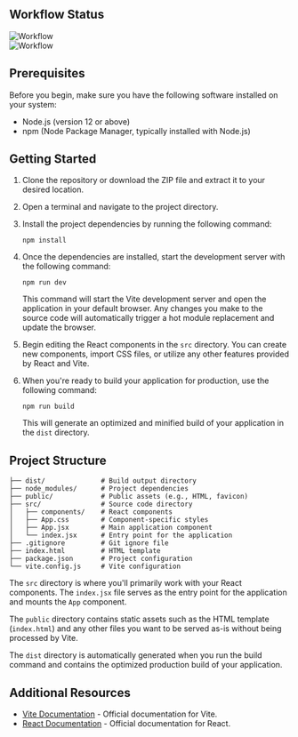 ## Workflow Status
![Workflow](https://github.com/devesh911/peer-to-peer-renting/actions/workflows/CI.yml/badge.svg)  
![Workflow](https://github.com/devesh911/peer-to-peer-renting/actions/workflows/CD.yml/badge.svg)
<!-- ![Workflow](https://github.com/devesh911/peer-to-peer-renting/actions/workflows/firebase-hosting-merge.yml/badge.svg)  
![Workflow](https://github.com/devesh911/peer-to-peer-renting/actions/workflows/firebase-hosting-pull-request.yml/badge.svg)   -->

## Prerequisites

Before you begin, make sure you have the following software installed on your system:

- Node.js (version 12 or above)
- npm (Node Package Manager, typically installed with Node.js)

## Getting Started

1. Clone the repository or download the ZIP file and extract it to your desired location.
2. Open a terminal and navigate to the project directory.
3. Install the project dependencies by running the following command:

   ```shell
   npm install
   ```

4. Once the dependencies are installed, start the development server with the following command:

   ```shell
   npm run dev
   ```

   This command will start the Vite development server and open the application in your default browser. Any changes you make to the source code will automatically trigger a hot module replacement and update the browser.

5. Begin editing the React components in the `src` directory. You can create new components, import CSS files, or utilize any other features provided by React and Vite.

6. When you're ready to build your application for production, use the following command:

   ```shell
   npm run build
   ```

   This will generate an optimized and minified build of your application in the `dist` directory.

## Project Structure

```
├── dist/              # Build output directory
├── node_modules/      # Project dependencies
├── public/            # Public assets (e.g., HTML, favicon)
├── src/               # Source code directory
│   ├── components/    # React components
│   ├── App.css        # Component-specific styles
│   ├── App.jsx        # Main application component
│   └── index.jsx      # Entry point for the application
├── .gitignore         # Git ignore file
├── index.html         # HTML template
├── package.json       # Project configuration
└── vite.config.js     # Vite configuration
```

The `src` directory is where you'll primarily work with your React components. The `index.jsx` file serves as the entry point for the application and mounts the `App` component.

The `public` directory contains static assets such as the HTML template (`index.html`) and any other files you want to be served as-is without being processed by Vite.

The `dist` directory is automatically generated when you run the build command and contains the optimized production build of your application.

## Additional Resources

- [Vite Documentation](https://vitejs.dev/) - Official documentation for Vite.
- [React Documentation](https://reactjs.org/docs/getting-started.html) - Official documentation for React.


